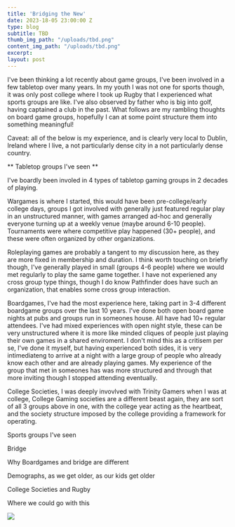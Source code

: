 ```yaml
---
title: 'Bridging the New'
date: 2023-18-05 23:00:00 Z
type: blog
subtitle: TBD
thumb_img_path: "/uploads/tbd.png"
content_img_path: "/uploads/tbd.png"
excerpt: 
layout: post
---
```


I've been thinking a lot recently about game groups, I've been involved in a few tabletop over many years. In my youth I was not one for sports though, it was only post college where I took up Rugby that I experienced what sports groups are like. I've also observed by father who is big into golf, having captained a club in the past. What follows are my rambling thoughts on board game groups, hopefully I can at some point structure them into something meaningful!

Caveat: all of the below is my experience, and is clearly very local to Dublin, Ireland where I live, a not particularly dense city in a not particularly dense country.

** Tabletop groups I've seen **

I've boardly been involed in 4 types of tabletop gaming groups in 2 decades of playing. 

Wargames is where I started, this would have been pre-college/early college days, groups I got involved with generally just featured regular play in an unstructured manner, with games arranged ad-hoc and generally everyone turning up at a weekly venue (maybe around 6-10 people). Tournaments were where competitive play happened (30+ people), and these were often organized by other organizations. 

Roleplaying games are probably a tangent to my discussion here, as they are more fixed in membership and duration. I think worth touching on briefly though, I've generally played in small (groups 4-6 people) where we would met regularly to play the same game together. I have not experiened any cross group type things, though I do know Pathfinder does have such an organization, that enables some cross group interaction.

Boardgames, I've had the most experience here, taking part in 3-4 different boardgame groups over the last 10 years. I've done both open board game nights at pubs and groups run in someones house. All have had 10+ regular attendees. I've had mixed experiences with open night style, these can be very unstructured where it is more like minded cliques of people just playing their own games in a shared enviroment. I don't mind this as a critisem per se, I've done it myself, but having experienced both sides, it is very intimediateng to arrive at a night with a large group of people who already know each other and are already playing games. My experience of the group that met in someones has was more structured and through that more inviting though I stopped attending eventually.

College Societies, I was deeply invovlved with Trinity Gamers when I was at college, College Gaming societies are a different beast again, they are sort of all 3 groups above in one, with the college year acting as the heartbeat, and the society structure imposed by the college providing a framework for operating.

Sports groups I've seen

Bridge

Why Boardgames and bridge are different

Demographs, as we get older, as our kids get older

College Societies and Rugby

Where we could go with this

![](/uploads/tbd.png)
